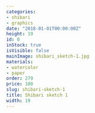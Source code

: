 ```yaml
---
categories:
- shibari
- graphics
date: "2018-01-01T00:00:00Z"
height: 19
id: 0
inStock: true
isVisible: false
mainImage: shibari_sketch-1.jpg
materials:
- watercolor
- paper
order: 279
price: 100
slug: shibari-sketch-1
title: Shibari sketch 1
width: 19
---
```


